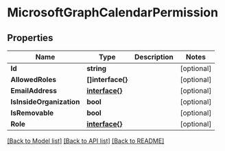# MicrosoftGraphCalendarPermission

## Properties

Name | Type | Description | Notes
------------ | ------------- | ------------- | -------------
**Id** | **string** |  | [optional] 
**AllowedRoles** | **[]interface{}** |  | [optional] 
**EmailAddress** | [**interface{}**](.md) |  | [optional] 
**IsInsideOrganization** | **bool** |  | [optional] 
**IsRemovable** | **bool** |  | [optional] 
**Role** | [**interface{}**](.md) |  | [optional] 

[[Back to Model list]](../README.md#documentation-for-models) [[Back to API list]](../README.md#documentation-for-api-endpoints) [[Back to README]](../README.md)


